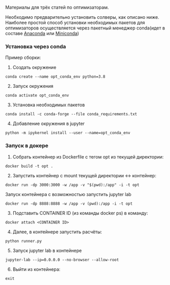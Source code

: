 Материалы для трёх статей по оптимизаторам.

Необходимо предварительно установить солверы, как описано ниже.
Наиболее простой способ установки необходимых пакетов для оптимизаторов осуществляется
через пакетный менеджер conda(идет в составе [Anaconda](https://www.anaconda.com/) 
или [Miniconda](https://docs.conda.io/en/latest/miniconda.html))


### Установка через conda
Пример сборки:

1. Создать окружение 
```
conda create --name opt_conda_env python=3.8
```
2. Запуск окружения
```
conda activate opt_conda_env
```
3. Установка необходимых пакетов
```
conda install -c conda-forge --file conda_requirements.txt
```
4. Добавление окружения в jupyter
```
python -m ipykernel install --user --name=opt_conda_env
```


### Запуск в докере

1. Собрать контейнер из Dockerfile с тегом opt из текущей директории:
```
docker build -t opt .
```

2. Запустить контейнер с mount текущей директории <-> контейнер:
```
docker run -dp 3000:3000 -w /app -v "$(pwd):/app" -i -t opt
```

Запуск контейнера с возможностью запустить jupyter lab
```
docker run -dp 8888:8888 -w /app -v (pwd):/app -i -t opt 
```

3. Подставить CONTAINER ID (из команды docker ps) в команду:
```
docker attach <CONTAINER ID>
```

4. Далее, в контейнере запустить расчёты:
```
python runner.py
```

5. Запуск jupyter lab в контейнере
```
jupyter-lab --ip=0.0.0.0 --no-browser --allow-root
```

6. Выйти из контейнера: 
```
exit
```

